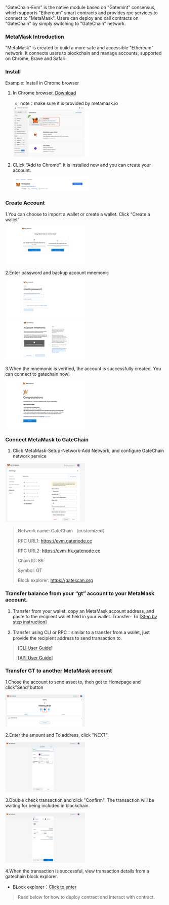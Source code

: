 
"GateChain-Evm" is the native module based on "Gatemint" consensus, which supports "Ethereum" smart contracts and provides rpc services to connect to "MetaMask". Users can deploy and call contracts on "GateChain" by simply switching to "GateChain" network. 

### MetaMask Introduction

"MetaMask" is created to build a more safe and accessible "Ethereum" network. It connects users to blockchain and manage accounts, supported on Chrome, Brave and Safari.

### Install

Example: Install in Chrome browser

1. In Chrome browser, <a href="https://chrome.google.com/webstore/search/MetaMask" target="_blank">Download</a>
	
	* note：make sure it is provided by metamask.io

	<img src="../../images/metamask1.png"  height=50% width=50%>

2. CLick “Add to Chrome”. It is installed now and you can create your account. 

	<img src="../../images/metamask2.png"  height=50% width=50%>


### Create Account

1.You can choose to import a wallet or create a wallet. Click “Create a wallet”

<img src="../../images/metamask3.png"  height=50% width=50%>

2.Enter password and backup account mnemonic

<img src="../../images/metamask4.png"  height=50% width=50%>
<img src="../../images/metamask5.png"  height=50% width=50%>

3.When the mnemonic is verified, the account is successfully created. You can connect to gatechain now!

<img src="../../images/metamask6.png"  height=50% width=50%>


### Connect MetaMask to GateChain

1. Click MetaMask-Setup-Network-Add Network, and configure GateChain network service

<img src="../../images/metamask7.png"  height=50% width=50%>

> Network name: GateChain （customized）
> 
> RPC URL1: https://evm.gatenode.cc 
>
> RPC URL2: https://evm-hk.gatenode.cc
>
> Chain ID: 86
> 
> Symbol: GT
> 
> Block explorer: https://gatescan.org

### Transfer balance from your “gt” account to your MetaMask account.

1. Transfer from your wallet: copy an MetaMask account address, and paste to the recipient wallet field in your wallet. Transfer- To [[Step by step instruction]](./gatechain-wallet.md#evm)

2. Transfer using CLI or RPC：similar to a transfer from a wallet, just provide the recipient address to send transaction to. 
> [[CLI User Guide]](../developers/cli/tx.md#Send-Transaction)
> 
> [[API User Guide]](../developers/api/tx.md#Send-Transaction)

### Transfer GT to another MetaMask account

1.Chose the account to send asset to, then got to Homepage and click"Send"button

<img src="../../images/metamask10.png"  height=50% width=50%>

2.Enter the amount and To address, click "NEXT".

<img src="../../images/metamask11.png"  height=50% width=50%>

3.Double check transaction and click "Confirm". The transaction will be waiting for being included in blockchain.

<img src="../../images/metamask12.png"  height=50% width=50%>

4.When the transaction is successful, view transaction details from a gatechain block explorer.
	
* BLock explorer：<a href="https://gatescan.org/txs" target="_blank">Click to enter</a>

>Read below for how to deploy contract and interact with contract.
